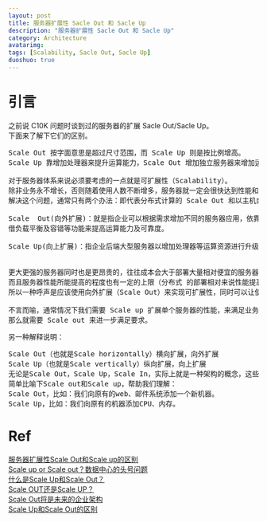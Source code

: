 ```yaml
---
layout: post
title: 服务器扩展性 Sacle Out 和 Sacle Up
description: "服务器扩展性 Sacle Out 和 Sacle Up"
category: Architecture
avatarimg:
tags: [Scalability, Sacle Out, Sacle Up]
duoshuo: true
---
```


# 引言

之前说 C10K 问题时谈到过的服务器的扩展 Sacle Out/Sacle Up。  
下面来了解下它们的区别。

<pre>
Scale Out 按字面意思是超过尺寸范围，而 Scale Up 则是按比例增高。
Scale Up 靠增加处理器来提升运算能力，Scale Out 增加独立服务器来增加运算能力。

对于服务器体系来说必须要考虑的一点就是可扩展性（Scalability）。
除非业务永不增长，否则随着使用人数不断增多，服务器就一定会很快达到性能和并发极限。
解决这个问题，通常只有两个办法：即代表分布式计算的 Scale Out 和以主机或机箱式为主的 Scale Up。

Scale  Out(向外扩展)：就是指企业可以根据需求增加不同的服务器应用，依靠多部服务器协同运算，
借负载平衡及容错等功能来提高运算能力及可靠度。

Scale Up(向上扩展)：指企业后端大型服务器以增加处理器等运算资源进行升级以获得对应用性能的要求。  


更大更强的服务器同时也是更昂贵的，往往成本会大于部署大量相对便宜的服务器来实现性能的提升。
而且服务器性能所能提高的程度也有一定的上限（分布式 的部署相对来说性能提高的上限更高些）。
所以一种呼声是应该使用向外扩展（Scale Out）来实现可扩展性，同时可以让使用者得以保留通过增加服务器以提升系统能力的后路。

不言而喻，通常情况下我们需要 Scale up 扩展单个服务器的性能，来满足业务的需求，但一旦遇到服务器性能的上限，
那么就需要 Scale out 来进一步满足要求。
</pre>

另一种解释说明：  
<pre>
Scale Out（也就是Scale horizontally）横向扩展，向外扩展
Scale Up（也就是Scale vertically）纵向扩展，向上扩展
无论是Scale Out，Scale Up，Scale In，实际上就是一种架构的概念，这些概念用在存储上可以，用在数据库上，网络上一样可以。
简单比喻下Scale out和Scale up，帮助我们理解：
Scale Out，比如：我们向原有的web、邮件系统添加一个新机器。
Scale Up，比如：我们向原有的机器添加CPU、内存。
</pre>

# Ref
[服务器扩展性Scale Out和Scale up的区别](http://www.kakezu.com/tech/2010/04/14/scale-outscale-up.html)  
[Scale up or Scale out？数据中心的头号问题](http://storhome.baijia.baidu.com/article/372370)    
[什么是Scale Up和Scale Out？](http://www.chinastor.com/a/jishu/scale.html)  
[Scale OUT还是Scale UP？](http://samyu.blog.51cto.com/344284/169764)  
[Scale Out将是未来的企业架构](http://www.csdn.net/article/1970-01-01/309324)    
[Scale Up和Scale Out的区别](https://www.zhihu.com/question/39888195/answer/84801901)  
